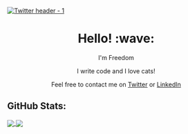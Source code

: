 [![Twitter header - 1](https://user-images.githubusercontent.com/56381169/109056071-d4a8c600-7694-11eb-964f-a490f54780cd.png)](https://freedomevenden.com/)

<h1 align="center">Hello! :wave:</h1>
<p align="center">I'm Freedom</p>
<p align="center">I write code and I love cats!</p>
<p align="center">
  Feel free to contact me on <a href="https://twitter.com/f3veDev">Twitter</a> or <a href="linkedin.com/in/freedom-evenden-dev/">LinkedIn</a>
</p>

## GitHub Stats:

<a href="https://github.com/anuraghazra/github-readme-stats">
  <img align="center" src="https://github-readme-stats.vercel.app/api?username=f3ve&show_icons=true&theme=merko&count_private=true" />
</a>
<a href="https://github.com/anuraghazra/github-readme-stats">
  <img align="center" src="https://github-readme-stats.vercel.app/api/top-langs/?username=f3ve&theme=merko&layout=compact" />
</a>
